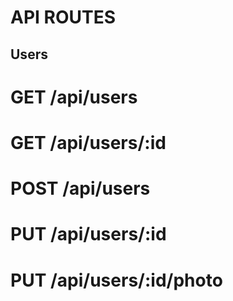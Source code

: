 # API ROUTES

## Users

# GET /api/users

# GET /api/users/:id

# POST /api/users

# PUT /api/users/:id

# PUT /api/users/:id/photo
